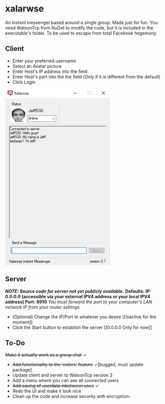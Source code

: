 # xalarwse
An instant messenger based around a single group.
Made just for fun. You need WatsonTcp from NuGet to modify the code, but it is included in the executable's folder.
To be used to escape from total Facebook hegemony.

## Client
- Enter your preferred username
- Select an Avatar picture
- Enter Host's IP address into the field
- Enter Host's port into the the field (Only if it is different from the default)
- Click Login

![Preview](preview2.png)

## Server
***NOTE: Source code for server not yet publicly available.***
**Defaults: IP: 0.0.0.0 (accessible via your external IPV4 address or your local IPV4 address) Port: 8910**
*You must forward the port to your computer's LAN network IP from your router settings.*

- (Optional) Change the IP/Port to whatever you desire [\[Inactive for the moment]\]
- Click the Start button to establish the server [\[0.0.0.0 Only for now]\]

## To-Do
~~Make it actually work as a group chat~~ ✓
- ~~Add functionality to the 'colors' feature~~ ✓\[bugged, must update package\]
- Update client and server to WatsonTcp version 3
- Add a menu where you can see all connected users
- ~~Add saving of userdata inbetween uses~~ ✓
- Redo the UI and make it look nice
- Clean up the code and increase security with encryption-
